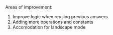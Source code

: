Areas of improvement:
1) Improve logic when reusing previous answers
2) Adding more operations and constants
3) Accomodation for landscape mode
